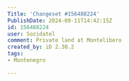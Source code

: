 ```yaml
---
Title: 'Changeset #156488224'
PublishDate: 2024-09-11T14:42:15Z
id: 156488224
user: Sozidatel
comment: Private land at Montelibero
created_by: iD 2.30.2
tags:
- Montenegro

---
```


